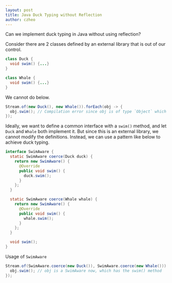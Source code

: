 ```yaml
---
layout: post
title: Java Duck Typing without Reflection
author: czheo
---
```


Can we implement duck typing in Java without using reflection?

Consider there are 2 classes defined by an external library that is out of our control.

``` java
class Duck {
  void swim() {...}
}

class Whale {
  void swim() {...}
}
```

We cannot do below.

``` java
Stream.of(new Duck(), new Whale()).forEach(obj -> {
  obj.swim(); // Compilation error since obj is of type `Object` which has no swim() method
});
```

Ideally, we want to define a common interface with a `swim()` method, and let `Duck` and `Whale` both implement it. But since this is an external library, we cannot modify the definitions. Instead, we can use a pattern like below to achieve duck typing.

``` java
interface SwimAware {
  static SwimAware coerce(Duck duck) {
    return new SwimAware() {
      @Override
      public void swim() {
        duck.swim();
      }
    };
  }

  static SwimAware coerce(Whale whale) {
    return new SwimAware() {
      @Override
      public void swim() {
        whale.swim();
      }
    };
  }

  void swim();
}
```

Usage of `SwimAware`

``` java
Stream.of(SwimAware.coerce(new Duck()), SwimAware.coerce(new Whale())).forEach(obj -> {
  obj.swim(); // obj is a SwimAware now, which has the swim() method
});
```

